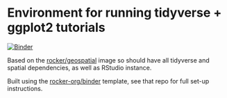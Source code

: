 # Environment for running tidyverse + ggplot2 tutorials

[![Binder](https://mybinder.org/badge_logo.svg)](https://mybinder.org/v2/gh/mrajeev08/ggplot-demo/HEAD?urlpath=rstudio) 

Based on the [rocker/geospatial](https://hub.docker.com/r/rocker/geospatial)
image so should have all tidyverse and spatial dependencies, as well as RStudio
instance.

Built using the [rocker-org/binder](https://github.com/rocker-org/binder) template, 
see that repo for full set-up instructions.
